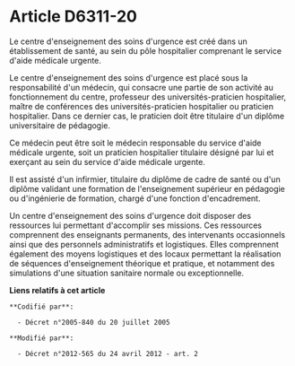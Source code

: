 # Article D6311-20

Le centre d'enseignement des soins d'urgence est créé dans un établissement de santé, au sein du pôle hospitalier comprenant
le service d'aide médicale urgente. 

Le centre d'enseignement des soins d'urgence est placé sous la responsabilité d'un médecin, qui consacre une partie de son
activité au fonctionnement du centre, professeur des universités-praticien hospitalier, maître de conférences des
universités-praticien hospitalier ou praticien hospitalier. Dans ce dernier cas, le praticien doit être titulaire d'un
diplôme universitaire de pédagogie. 

Ce médecin peut être soit le médecin responsable du service d'aide médicale urgente, soit un praticien hospitalier titulaire
désigné par lui et exerçant au sein du service d'aide médicale urgente. 

Il est assisté d'un infirmier, titulaire du diplôme de cadre de santé ou d'un diplôme validant une formation de
l'enseignement supérieur en pédagogie ou d'ingénierie de formation, chargé d'une fonction d'encadrement. 

Un centre d'enseignement des soins d'urgence doit disposer des ressources lui permettant d'accomplir ses missions. Ces
ressources comprennent des enseignants permanents, des intervenants occasionnels ainsi que des personnels administratifs et
logistiques. Elles comprennent également des moyens logistiques et des locaux permettant la réalisation de séquences
d'enseignement théorique et pratique, et notamment des simulations d'une situation sanitaire normale ou exceptionnelle.

**Liens relatifs à cet article**

	**Codifié par**:

	  - Décret n°2005-840 du 20 juillet 2005

	**Modifié par**:

	  - Décret n°2012-565 du 24 avril 2012 - art. 2
